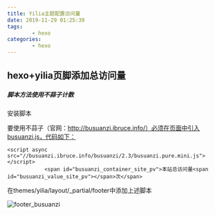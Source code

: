 ```yaml
---
title: Yilia主题配置访问量
date: 2019-11-29 01:25:39
tags:
		- hexo
categories:
		- hexo
---
```


## hexo+yilia页脚添加总访问量
##### 脚本方法使用不蒜子计数
安装脚本

要使用不蒜子（官网：http://busuanzi.ibruce.info/）必须在页面中引入busuanzi.js，代码如下：
```
<script async src="//busuanzi.ibruce.info/busuanzi/2.3/busuanzi.pure.mini.js"></script>
            <span id="busuanzi_container_site_pv">本站总访问量<span id="busuanzi_value_site_pv"></span>次</span>

```

在themes/yilia/layout/_partial/footer中添加上述脚本

![footer_busuanzi](https://img2018.cnblogs.com/blog/1338341/201810/1338341-20181027102159206-1713161383.png)